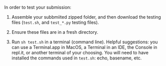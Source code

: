 In order to test your submission:

1. Assemble your subbmiited zipped folder, and then download the testing files (`test.sh`,  and `test_*.py` testing files).

2. Ensure these files are in a fresh directory.

3. Run `sh test.sh` in a terminal (command line). Helpful suggestions: you can use a Terminal.app in MacOS, a Terminal in an IDE, the Console in repl.it, or another terminal of your choosing. You will need to have installed the commands used in `test.sh`: echo, basename, etc.
